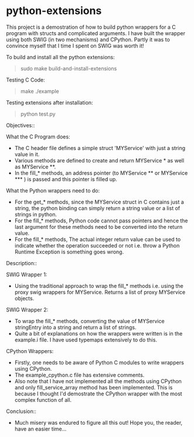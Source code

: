 python-extensions
=================

This project is a demostration of how to build python wrappers for a C program with structs and complicated arguments.
I have built the wrapper using both SWIG (in two mechanisms) and CPython. Partly it was to convince myself that I time I spent on SWIG was worth it!

To build and install all the python extensions:

> sudo make build-and-install-extensions

Testing C Code:

> make
> ./example

Testing extensions after installation:
> python test.py

Objectives::

What the C Program does:
* The C header file defines a simple struct 'MYService' with just a string value in it.
* Various methods are defined to create and return MYService * as well as MYService **.
* In the fill_* methods, an address pointer (to MYService ** or MYService *** ) is passed and this pointer is filled up.

What the Python wrappers need to do:
* For the get_* methods, since the MYService struct in C contains just a string, the python binding can simply return a string value or a list of strings in python.
* For the fill_* methods, Python code cannot pass pointers and hence the last argument for these methods need to be converted into the return value.
* For the fill_* methods, The actual integer return value can be used to indicate whether the operation succeeded or not i.e. throw a Python Runtime Exception is something goes wrong.

Description::

SWIG Wrapper 1:
* Using the traditional approach to wrap the fill_* methods i.e. using the proxy swig wrappers for MYService. Returns a list of proxy MYService objects.

SWIG Wrapper 2:
* To wrap the fill_* methods, converting the value of MYService stringEntry into a string and return a list of strings.
* Quite a bit of explanations on how the wrappers were written is in the example.i file. I have used typemaps extensively to do this.

CPython Wrappers:
* Firstly, one needs to be aware of Python C modules to write wrappers using CPython.
* The example_cpython.c file has extensive comments.
* Also note that I have not implemented all the methods using CPython and only fill_service_array method has been implemented. This is because I thought I'd demostrate the CPython wrapper with the most complex function of all.

Conclusion::
* Much misery was endured to figure all this out! Hope you, the reader, have an easier time...
